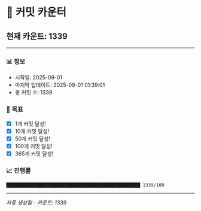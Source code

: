 # 🔢 커밋 카운터

## 현재 카운트: 1339

---

### 📊 정보
- 시작일: 2025-09-01
- 마지막 업데이트: 2025-09-01 01:39:01
- 총 커밋 수: 1339

### 🎯 목표
- [x] 1개 커밋 달성!
- [x] 10개 커밋 달성!
- [x] 50개 커밋 달성!
- [x] 100개 커밋 달성!
- [x] 365개 커밋 달성!

### 📈 진행률
```
██████████████████████████████████████████████████ 1339/100
```

---
*자동 생성됨 - 카운트: 1339*
